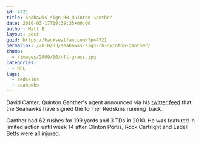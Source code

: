 ```yaml
---
id: 4721
title: Seahawks sign RB Quinton Ganther
date: 2010-03-17T19:39:35+00:00
author: Matt B.
layout: post
guid: https://backseatfan.com/?p=4721
permalink: /2010/03/seahawks-sign-rb-quinton-ganther/
thumb:
  - /images/2009/10/nfl-grass.jpg
categories:
  - NFL
tags:
  - redskins
  - seahawks
---
```


<div class="entry">
  <p>
    David Canter, Quinton Ganther's agent announced via his <a href="http://twitter.com/davidcanter/statuses/10651599443">twitter feed</a> that the Seahawks have signed the former Redskins running  back.
  </p>

  <p>
    Ganther had 62 rushes for 199 yards and 3 TDs in 2010. He was featured in limited action until week 14 after Clinton Portis, Rock Cartright and Ladell Betts were all injured.
  </p>
</div>
